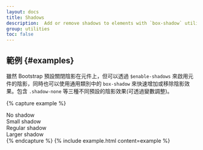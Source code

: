 ```yaml
---
layout: docs
title: Shadows
description:  Add or remove shadows to elements with `box-shadow` utilities.
group: utilities
toc: false
---
```


## 範例 {#examples}

雖然 Bootstrap 預設關閉陰影在元件上，但可以透過 `$enable-shadows` 來啟用元件的陰影，同時也可以使用通用類別中的 `box-shadow` 來快速增加或移除陰影效果。包含 `.shadow-none` 等三種不同預設的陰影效果(可透過變數調整)。

{% capture example %}
<div class="shadow-none p-3 mb-5 bg-light rounded">No shadow</div>
<div class="shadow-sm p-3 mb-5 bg-white rounded">Small shadow</div>
<div class="shadow p-3 mb-5 bg-white rounded">Regular shadow</div>
<div class="shadow-lg p-3 mb-5 bg-white rounded">Larger shadow</div>
{% endcapture %}
{% include example.html content=example %}
